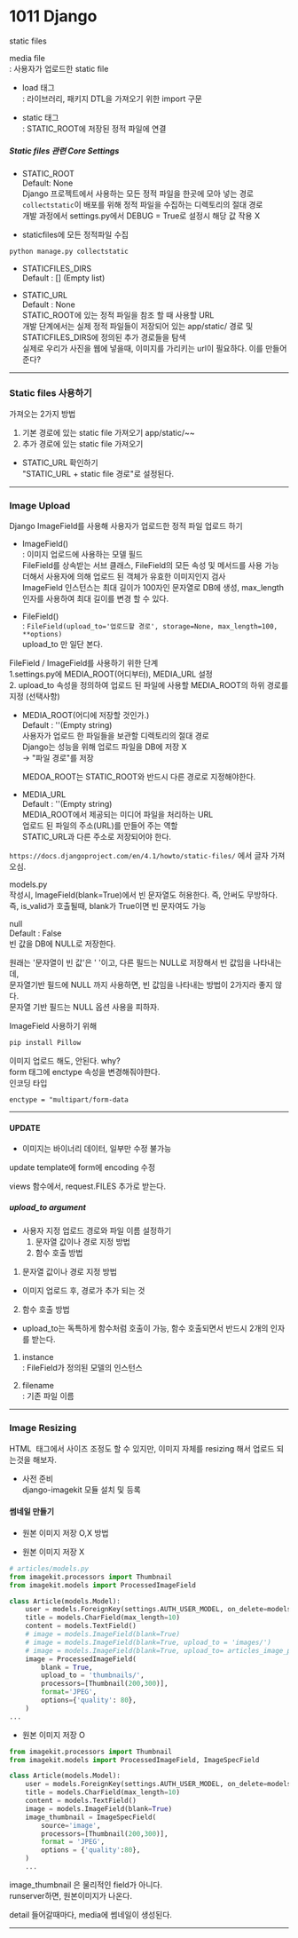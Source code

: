# 1011 Django  

static files  

media file  
: 사용자가 업로드한 static file  


- load 태그  
: 라이브러리, 패키지 DTL을 가져오기 위한 import 구문  

- static 태그  
: STATIC_ROOT에 저장된 정적 파일에 연결

##### Static files 관련 Core Settings  
- STATIC_ROOT  
  Default: None  
  Django 프로젝트에서 사용하는 모든 정적 파일을 한곳에 모아 넣는 경로  
  `collectstatic`이 배포를 위해 정적 파일을 수집하는 디렉토리의 절대 경로  
  개발 과정에서 settings.py에서 DEBUG = True로 설정시 해당 값 작용 X  

- staticfiles에 모든 정적파일 수집  
  
```python
python manage.py collectstatic
```

- STATICFILES_DIRS  
  Default : [] (Empty list)  
  

- STATIC_URL  
  Default : None  
  STATIC_ROOT에 있는 정적 파일을 참조 할 때 사용할 URL  
  개발 단계에서는 실제 정적 파일들이 저장되어 있는 app/static/ 경로 및 STATICFILES_DIRS에 정의된 추가 경로들을 탐색  
  실제로 우리가 사진을 웹에 넣을때, 이미지를 가리키는 url이 필요하다. 이를 만들어준다?  


---  
### Static files 사용하기  

가져오는 2가지 방법  
  1. 기본 경로에 있는 static file 가져오기 app/static/~~  
  2. 추가 경로에 있는 static file 가져오기    


- STATIC_URL 확인하기  
"STATIC_URL + static file 경로"로 설정된다.  

---  
### Image Upload  
Django ImageField를 사용해 사용자가 업로드한 정적 파일 업로드 하기  

- ImageField()  
: 이미지 업로드에 사용하는 모델 필드  
  FileField를 상속받는 서브 클래스, FileField의 모든 속성 및 메서드를 사용 가능  
  더해서 사용자에 의해 업로드 된 객체가 유효한 이미지인지 검사  
  ImageField 인스턴스는 최대 길이가 100자인 문자열로 DB에 생성, max_length 인자를 사용하여 최대 길이를 변경 할 수 있다.  
  
- FileField()  
: `FileField(upload_to='업로드할 경로', storage=None, max_length=100, **options)`  
  upload_to 만 일단 본다.  
  
FileField / ImageField를 사용하기 위한 단계  
  1.settings.py에 MEDIA_ROOT(어디부터), MEDIA_URL 설정  
  2. upload_to 속성을 정의하여 업로드 된 파일에 사용할 MEDIA_ROOT의 하위 경로를 지정 (선택사항)  

- MEDIA_ROOT(어디에 저장할 것인가.)  
  Default : ''(Empty string)  
  사용자가 업로드 한 파일들을 보관할 디렉토리의 절대 경로  
  Django는 성능을 위해 업로드 파일을 DB에 저장 X  
  &rightarrow; "파일 경로"를 저장  
  
  MEDOA_ROOT는 STATIC_ROOT와 반드시 다른 경로로 지정해야한다.  

- MEDIA_URL  
  Default : ''(Empty string)  
  MEDIA_ROOT에서 제공되는 미디어 파일을 처리하는 URL  
  업로드 된 파일의 주소(URL)를 만들어 주는 역할  
  STATIC_URL과 다른 주소로 저장되어야 한다.  
  
`https://docs.djangoproject.com/en/4.1/howto/static-files/` 에서 글자 가져오심.  

models.py  
작성시, ImageField(blank=True)에서 빈 문자열도 허용한다. 즉, 안써도 무방하다.  
즉, is_valid가 호출될때, blank가 True이면 빈 문자여도 가능  

null  
  Default : False  
  빈 값을 DB에 NULL로 저장한다.  

원래는 '문자열이 빈 값'은 ' '이고, 다른 필드는 NULL로 저장해서 빈 값임을 나타내는데,  
문자열기반 필드에 NULL 까지 사용하면, 빈 값임을 나타내는 방법이 2가지라 좋지 않다.  
문자열 기반 필드는 NULL 옵션 사용을 피하자.  

ImageField 사용하기 위해  
```python
pip install Pillow
```
 
이미지 업로드 해도, 안된다. why?  
form 태그에 enctype 속성을 변경해줘야한다.  
인코딩 타입  

`enctype = "multipart/form-data`  

---
#### UPDATE  
- 이미지는 바이너리 데이터, 일부만 수정 불가능  

update template에 form에 encoding 수정  

views 함수에서, request.FILES 추가로 받는다.  

##### upload_to argument  

- 사용자 지정 업로드 경로와 파일 이름 설정하기  
  1. 문자열 값이나 경로 지정 방법  
  2. 함수 호출 방법  
  
1. 문자열 값이나 경로 지정 방법  
  - 이미지 업로드 후, 경로가 추가 되는 것   

2. 함수 호출 방법  
  - upload_to는 독특하게 함수처럼 호출이 가능, 함수 호출되면서 반드시 2개의 인자를 받는다.  

  1. instance  
    : FileField가 정의된 모델의 인스턴스  
     
  2. filename  
    : 기존 파일 이름
     
---  
### Image Resizing  

HTML <img> 태그에서 사이즈 조정도 할 수 있지만, 이미지 자체를 resizing 해서 업로드 되는것을 해보자.  

- 사전 준비  
django-imagekit 모듈 설치 및 등록  
  
#### 썸네일 만들기  
- 원본 이미지 저장 O,X 방법  

- 원본 이미지 저장 X  

```python
# articles/models.py
from imagekit.processors import Thumbnail
from imagekit.models import ProcessedImageField

class Article(models.Model):
    user = models.ForeignKey(settings.AUTH_USER_MODEL, on_delete=models.CASCADE)
    title = models.CharField(max_length=10)
    content = models.TextField()
    # image = models.ImageField(blank=True)
    # image = models.ImageField(blank=True, upload_to = 'images/')
    # image = models.ImageField(blank=True, upload_to= articles_image_path)
    image = ProcessedImageField(
        blank = True,
        upload_to = 'thumbnails/',
        processors=[Thumbnail(200,300)],
        format='JPEG',
        options={'quality': 80},
    )
...
```

- 원본 이미지 저장 O  

```python
from imagekit.processors import Thumbnail
from imagekit.models import ProcessedImageField, ImageSpecField

class Article(models.Model):
    user = models.ForeignKey(settings.AUTH_USER_MODEL, on_delete=models.CASCADE)
    title = models.CharField(max_length=10)
    content = models.TextField()
    image = models.ImageField(blank=True)
    image_thumbnail = ImageSpecField(
        source='image',
        processors=[Thumbnail(200,300)],
        format = 'JPEG',
        options = {'quality':80},
    )
    ...
```  
image_thumbnail 은 물리적인 field가 아니다.  
runserver하면, 원본이미지가 나온다.  

detail 들어갈때마다, media에 썸네일이 생성된다.  

---  








